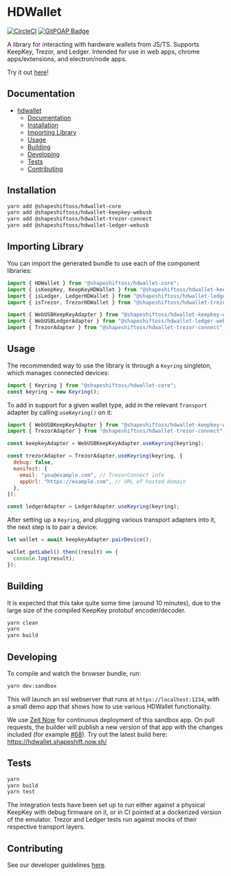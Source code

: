 # HDWallet

[![CircleCI](https://circleci.com/gh/shapeshift/hdwallet.svg?style=svg)](https://circleci.com/gh/shapeshift/hdwallet)
[![GitPOAP Badge](https://public-api.gitpoap.io/v1/repo/shapeshift/hdwallet/badge)](https://www.gitpoap.io/gh/shapeshift/hdwallet)

A library for interacting with hardware wallets from JS/TS. Supports KeepKey,
Trezor, and Ledger. Intended for use in web apps, chrome apps/extensions, and
electron/node apps.

Try it out [here](https://hdwallet.shapeshift.now.sh/)!

## Documentation

- [hdwallet](#hdwallet)
  - [Documentation](#documentation)
  - [Installation](#installation)
  - [Importing Library](#importing-library)
  - [Usage](#usage)
  - [Building](#building)
  - [Developing](#developing)
  - [Tests](#tests)
  - [Contributing](#contributing)

## Installation

```bash
yarn add @shapeshiftoss/hdwallet-core
yarn add @shapeshiftoss/hdwallet-keepkey-webusb
yarn add @shapeshiftoss/hdwallet-trezor-connect
yarn add @shapeshiftoss/hdwallet-ledger-webusb
```

## Importing Library

You can import the generated bundle to use each of the component libraries:

```javascript
import { HDWallet } from "@shapeshiftoss/hdwallet-core";
import { isKeepKey, KeepKeyHDWallet } from "@shapeshiftoss/hdwallet-keepkey";
import { isLedger, LedgerHDWallet } from "@shapeshiftoss/hdwallet-ledger";
import { isTrezor, TrezorHDWallet } from "@shapeshiftoss/hdwallet-trezor";

import { WebUSBKeepKeyAdapter } from "@shapeshiftoss/hdwallet-keepkey-webusb";
import { WebUSBLedgerAdapter } from "@shapeshiftoss/hdwallet-ledger-webusb";
import { TrezorAdapter } from "@shapeshiftoss/hdwallet-trezor-connect";
```

## Usage

The recommended way to use the library is through a `Keyring` singleton,
which manages connected devices:

```javascript
import { Keyring } from "@shapeshiftoss/hdwallet-core";
const keyring = new Keyring();
```

To add in support for a given wallet type, add in the relevant `Transport`
adapter by calling `useKeyring()` on it:

```javascript
import { WebUSBKeepKeyAdapter } from "@shapeshiftoss/hdwallet-keepkey-webusb";
import { TrezorAdapter } from "@shapeshiftoss/hdwallet-trezor-connect";

const keepkeyAdapter = WebUSBKeepKeyAdapter.useKeyring(keyring);

const trezorAdapter = TrezorAdapter.useKeyring(keyring, {
  debug: false,
  manifest: {
    email: "you@example.com", // TrezorConnect info
    appUrl: "https://example.com", // URL of hosted domain
  },
});

const ledgerAdapter = LedgerAdapter.useKeyring(keyring);
```

After setting up a `Keyring`, and plugging various transport adapters into
it, the next step is to pair a device:

```javascript
let wallet = await keepkeyAdapter.pairDevice();

wallet.getLabel().then((result) => {
  console.log(result);
});
```

## Building

It is expected that this take quite some time (around 10 minutes), due to the
large size of the compiled KeepKey protobuf encoder/decoder.

```bash
yarn clean
yarn
yarn build
```

## Developing

To compile and watch the browser bundle, run:

```bash
yarn dev:sandbox
```

This will launch an ssl webserver that runs at `https://localhost:1234`, with
a small demo app that shows how to use various HDWallet functionality.

We use [Zeit Now](https://zeit.co/home) for continuous deployment of this
sandbox app. On pull requests, the builder will publish a new version of that
app with the changes included (for example
[#68](https://github.com/shapeshift/hdwallet/pull/68#issuecomment-542779289)).
Try out the latest build here: https://hdwallet.shapeshift.now.sh/

## Tests

```bash
yarn
yarn build
yarn test
```

The integration tests have been set up to run either against a physical KeepKey
with debug firmware on it, or in CI pointed at a dockerized version of the
emulator. Trezor and Ledger tests run against mocks of their respective
transport layers.

## Contributing

See our developer guidelines [here](CONTRIBUTING.md).
